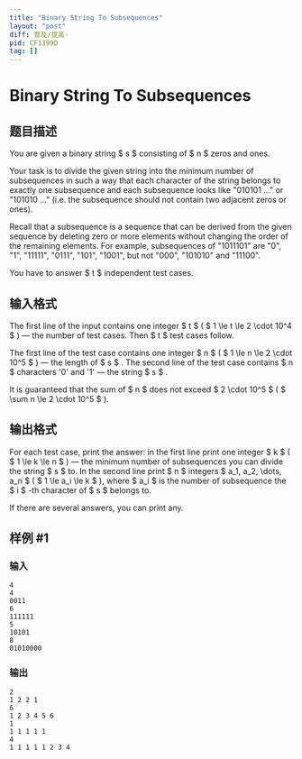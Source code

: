 ```yaml
---
title: "Binary String To Subsequences"
layout: "post"
diff: 普及/提高-
pid: CF1399D
tag: []
---
```


# Binary String To Subsequences

## 题目描述

You are given a binary string $ s $ consisting of $ n $ zeros and ones.

Your task is to divide the given string into the minimum number of subsequences in such a way that each character of the string belongs to exactly one subsequence and each subsequence looks like "010101 ..." or "101010 ..." (i.e. the subsequence should not contain two adjacent zeros or ones).

Recall that a subsequence is a sequence that can be derived from the given sequence by deleting zero or more elements without changing the order of the remaining elements. For example, subsequences of "1011101" are "0", "1", "11111", "0111", "101", "1001", but not "000", "101010" and "11100".

You have to answer $ t $ independent test cases.

## 输入格式

The first line of the input contains one integer $ t $ ( $ 1       \le t \le 2 \cdot 10^4 $ ) — the number of test cases. Then $ t $ test cases follow.

The first line of the test case contains one integer $ n $ ( $ 1 \le n \le 2 \cdot 10^5 $ ) — the length of $ s $ . The second line of the test case contains $ n $ characters '0' and '1' — the string $ s $ .

It is guaranteed that the sum of $ n $ does not exceed $ 2       \cdot 10^5 $ ( $ \sum n \le 2 \cdot 10^5 $ ).

## 输出格式

For each test case, print the answer: in the first line print one integer $ k $ ( $ 1 \le k \le n $ ) — the minimum number of subsequences you can divide the string $ s $ to. In the second line print $ n $ integers $ a_1, a_2, \dots, a_n $ ( $ 1 \le       a_i \le k $ ), where $ a_i $ is the number of subsequence the $ i $ -th character of $ s $ belongs to.

If there are several answers, you can print any.

## 样例 #1

### 输入

```
4
4
0011
6
111111
5
10101
8
01010000
```

### 输出

```
2
1 2 2 1 
6
1 2 3 4 5 6 
1
1 1 1 1 1 
4
1 1 1 1 1 2 3 4
```


